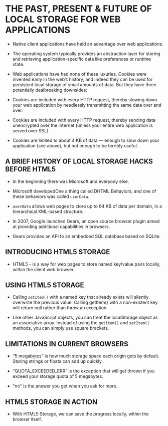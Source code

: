 # THE PAST, PRESENT & FUTURE OF LOCAL STORAGE FOR WEB APPLICATIONS

- Native client applications have held an advantage over web applications. 

- The operating system typically provides an abstraction layer for storing and retrieving application-specific data like preferences or runtime state.

- Web applications have had none of these luxuries. Cookies were invented early in the web’s history, and indeed they can be used for persistent local storage of small amounts of data. But they have three potentially dealbreaking downsides:

- Cookies are included with every HTTP request, thereby slowing down your web application by needlessly transmitting the same data over and over.

- Cookies are included with every HTTP request, thereby sending data unencrypted over the internet (unless your entire web application is served over SSL).

- Cookies are limited to about 4 KB of data — enough to slow down your application (see above), but not enough to be terribly useful.

## A BRIEF HISTORY OF LOCAL STORAGE HACKS BEFORE HTML5

- In the beginning there was Microsoft and everyody else.

- Microsoft developedOne a thing called DHTML Behaviors, and one of these behaviors was called `userData`.

- `userData` allows web pages to store up to 64 KB of data per domain, in a hierarchical XML-based structure.

- In 2007, Google launched Gears, an open source browser plugin aimed at providing additional capabilities in browsers.

- Gears provides an API to an embedded SQL database based on SQLite. 

## INTRODUCING HTML5 STORAGE

- HTML5 - is a way for web pages to store named key/value pairs locally, within the client web browser.

## USING HTML5 STORAGE

- Calling `setItem()` with a named key that already exists will silently overwrite the previous value. Calling getItem() with a non-existent key will return null rather than throw an exception.

- Like other JavaScript objects, you can treat the localStorage object as an associative array. Instead of using the `getItem()` and `setItem()` methods, you can simply use square brackets.

## LIMITATIONS IN CURRENT BROWSERS

- “5 megabytes” is how much storage space each origin gets by default. Storing strings or floats can add up quickly.

- “QUOTA_EXCEEDED_ERR” is the exception that will get thrown if you exceed your storage quota of 5 megabytes.

- "no" is the answer you get when you ask for more.

## HTML5 STORAGE IN ACTION

- With HTML5 Storage, we can save the progress locally, within the browser itself.